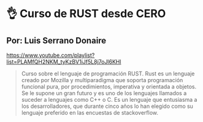 # 👌 Curso de RUST desde CERO

## Por: Luis Serrano Donaire

<https://www.youtube.com/playlist?list=PLAMfQH2NKM_tyKzBV1iJf5L8j7oJl6KHl>

> Curso sobre el lenguaje de programación RUST. Rust es un lenguaje creado por Mozilla y multiparadigma que soporta programación funcional pura, por procedimientos, imperativa y orientada a objetos.
> Se le supone un gran futuro y es uno de los lenguajes llamados a suceder a lenguajes como C++ o C.
> Es un lenguaje que entusiasma a los desarrolladores, que durante cinco años lo han elegido como su lenguaje preferido en las encuestas de stackoverflow.
